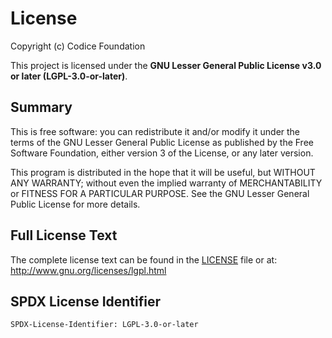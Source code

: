 # License

Copyright (c) Codice Foundation

This project is licensed under the **GNU Lesser General Public License v3.0 or later (LGPL-3.0-or-later)**.

## Summary

This is free software: you can redistribute it and/or modify it under the terms of the GNU Lesser General Public License as published by the Free Software Foundation, either version 3 of the License, or any later version.

This program is distributed in the hope that it will be useful, but WITHOUT ANY WARRANTY; without even the implied warranty of MERCHANTABILITY or FITNESS FOR A PARTICULAR PURPOSE. See the GNU Lesser General Public License for more details.

## Full License Text

The complete license text can be found in the [LICENSE](LICENSE) file or at:
<http://www.gnu.org/licenses/lgpl.html>

## SPDX License Identifier

```
SPDX-License-Identifier: LGPL-3.0-or-later
```

